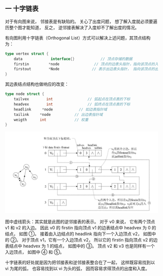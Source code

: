 ## 一 十字链表

对于有向图来说， 邻接表是有缺陷的。 关心了出度问题， 想了解入度就必须要遍历整个图才能知道， 反之， 逆邻接表解决了入度却不了解出度的情况。

有向图利用十字链表（Orthogonal List）方式可以解决上述问题，其顶点结构为：

```go
type vertex struct {
    data             interface{}            // 顶点存储的数据
    firstin         *node                // 顶点的边表头指针，指向该顶点的入边表中第一个结点，
    firstout        *Node               // 表示出边表头指针， 指向该顶点的出边表中的第一个结点
}
```

其边表结点结构也做响应的改变：

```go
type node struct {
    tailvex        int                // 弧起点在顶点表的下标
    headvex        int                // 弧终点在顶点表的下标
    headlink     *node            // 如边表指针域
    tailink     *node           // 出边表指针域
    weigth      int             // 权重
}
```

![](../images/structure/graph-19.png)

图中虚线箭头：其实就是此图的逆邻接表的表示。 对于 v0 来说， 它有两个顶点 v1 和 v2 的入边。 因此 v0 的 firstin 指向顶点 v1 的边表结点中 headvex 为 0 的结点， 如图 ①。 接着由入边结点的 headlink 指向下一个入边顶点 v2， 如图中的 ②。 对于顶点 v1，它有一个入边顶点 v2， 所以它的 firstin 指向顶点 v2 的边表结点中 headvex 为 1 的结点， 如图中的 ③。 顶点 v2 和 v3 也是同样有一个入边顶点， 如图中 ④ 和 ⑤。

十字链表的好处就是因为把邻接表和逆邻接表整合在了一起， 这样既容易找到以 vi 为尾的弧， 也容易找到以 vi 为头的弧， 因而容易求得顶点的出度和入度。

